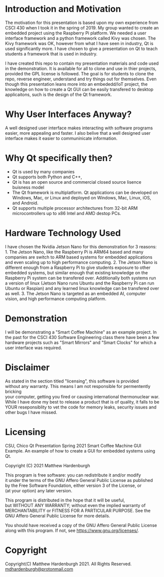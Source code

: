 # Introduction and Motivation
The motivation for this presentation is based upon my own experience from 
CSCI 430 when I took it in the spring of 2019. My group wanted to create an
embedded project using the Raspberry Pi platform. We needed a user interface 
framework and a python framework called Kivy was chosen. The Kivy framework was 
OK, however from what I have seen in industry, Qt is used significantly more. I
have chosen to give a presentation on Qt to teach students a framework that is 
used in industry. 

I have created this repo to contain my presentation materials and code used 
in the demonstration. It is available for all to clone and use in thier 
projects, provided the GPL license is followed. The goal is for students to 
clone the repo, reverse engineer, understand and try things out for themselves.
Even though this presentation leans more into an embededd/IoT project, the 
knowledge on how to create a Qt GUI can be easily transfered to desktop
applicaitons, such is the design of the Qt framework.

# Why User Interfaces Anyway?
A well designed user interface makes interacting with software programs easier,
more appealing and faster. I also belive that a well designed user interface
makes it easier to communinicate information.

# Why Qt specifically then?
- Qt is used by many companies
- Qt supports both Python and C++, 
- Qt is has an open source and commercial closed source lisence buisness model
- The Qt framework is multiplatform. Qt applications can be developed on 
  Windows, Mac, or Linux and deployed on Windows, Mac, Linux, iOS, and Android. 
- Qt supports multiple processor architectures from 32-bit ARM microcontrollers 
  up to x86 Intel and AMD destop PCs.

# Hardware Technology Used
I have chosen the Nvidia Jetson Nano for this demonstration for 3 reasons:
    1. The Jetson Nano, like the Raspberry Pi is ARM64 based and many companies are switch to ARM based systems for embedded applications and even scaling up to high performance computing.
    2. The Jetson Nano is different enough from a Raspberry Pi to give students exposure to other embedded systems, but similar enough that existing knowledge on the Raspberry Pi system can be transfered over. Additionally both systems run a version of linux (Jetson Nano runs Ubuntu and the Raspberry Pi can run Ubuntu or Raspian) and any learned linux knowledge can be transfered over as well.
    3. The Jetson Nano is targeted as an embedded AI, computer vision, and high performance computing platform. 

# Demonstration
I will be demonstrating a "Smart Coffee Machine" as an example project. In the 
past for the CSCI 430 Software Engineering class there have been a few hardware
projects such as "Smart Mirrors" and "Smart Clocks" for which a user interface
was required. 

# Disclaimer
As stated in the section titled "licensing", this software is provided    
without any warranty. This means I am not responsible for permentently bricking  
your computer, getting you fired or causing international thermonuclear war. 
While I have done my best to release a product that is of quality, it falls to 
be YOUR reseponsiblity to vet the code for memory leaks, security issues and 
other bugs I have missed.     

# Licensing
CSU, Chico Qt Presentation Spring 2021 Smart Coffee Machine GUI Example.
An example of how to create a GUI for embedded systems using Qt.

Copyright (C) 2021 Matthew Hardenburgh 
                                                                            
This program is free software: you can redistribute it and/or modify        
it under the terms of the GNU Affero General Public License as published    
by the Free Software Foundation, either version 3 of the License, or        
(at your option) any later version.                                         
                                                                            
This program is distributed in the hope that it will be useful,             
but WITHOUT ANY WARRANTY; without even the implied warranty of              
MERCHANTABILITY or FITNESS FOR A PARTICULAR PURPOSE.  See the               
GNU Affero General Public License for more details.                         
                                                                            
You should have received a copy of the GNU Affero General Public License    
along with this program.  If not, see <https://www.gnu.org/licenses/>.      
                                                                           
# Copyright
Copyright(C) Matthew Hardenburgh 2021. All Rights Reserved.
mdhardenburgh@protonmail.com
